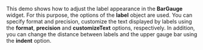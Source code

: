 This demo shows how to&nbsp;adjust the label appearance in&nbsp;the **BarGauge** widget. For this purpose, the options of&nbsp;the **label** object are used. You can specify format and precision, customize the text displayed by&nbsp;labels using the **format**, **precision** and **customizeText** options, respectively. In&nbsp;addition, you can change the distance between labels and the upper gauge bar using the **indent** option.